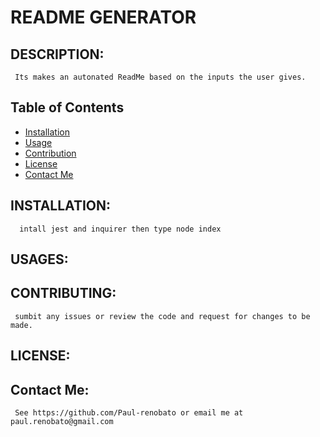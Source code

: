 # README GENERATOR 

## DESCRIPTION: 
	 Its makes an autonated ReadMe based on the inputs the user gives. 

## Table of Contents
- [Installation](#installation)
- [Usage](#usages)
- [Contribution](#contributing)
- [License](#license)
- [Contact Me](#contact-me) 

## INSTALLATION: 
	  intall jest and inquirer then type node index  

## USAGES: 
  

## CONTRIBUTING: 
	 sumbit any issues or review the code and request for changes to be made. 

## LICENSE: 
	   
  
  

## Contact Me: 
	 See https://github.com/Paul-renobato or email me at paul.renobato@gmail.com 

